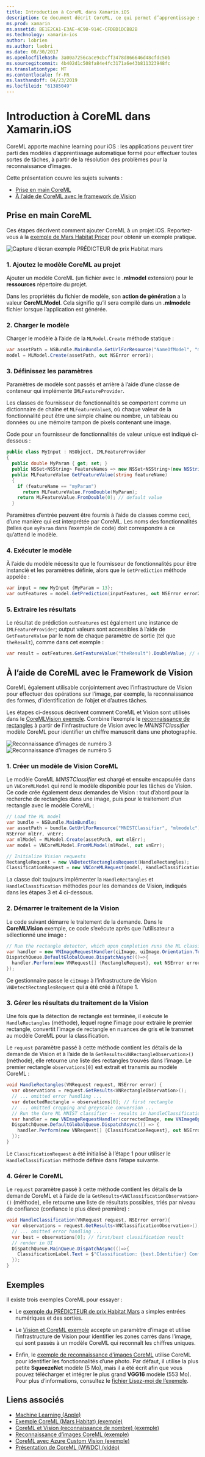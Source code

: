 ```yaml
---
title: Introduction à CoreML dans Xamarin.iOS
description: Ce document décrit CoreML, ce qui permet d’apprentissage sur iOS. Ce document explique comment bien démarrer avec CoreML et comment l’utiliser avec le framework de Vision.
ms.prod: xamarin
ms.assetid: BE1E2CA1-E3AE-4C90-914C-CFDBD1DCB82B
ms.technology: xamarin-ios
author: lobrien
ms.author: laobri
ms.date: 08/30/2017
ms.openlocfilehash: 3a00a7256cace9cbcff3478d866646d48cfdc50b
ms.sourcegitcommit: 4b402d1c508fa84e4fc3171a6e43b811323948fc
ms.translationtype: MT
ms.contentlocale: fr-FR
ms.lasthandoff: 04/23/2019
ms.locfileid: "61385049"
---
```

# <a name="introduction-to-coreml-in-xamarinios"></a>Introduction à CoreML dans Xamarin.iOS

CoreML apporte machine learning pour iOS : les applications peuvent tirer parti des modèles d’apprentissage automatique formé pour effectuer toutes sortes de tâches, à partir de la résolution des problèmes pour la reconnaissance d’images.

Cette présentation couvre les sujets suivants :

- [Prise en main CoreML](#coreml)
- [À l’aide de CoreML avec le framework de Vision](#coremlvision)

<a name="coreml" />

## <a name="getting-started-with-coreml"></a>Prise en main CoreML

Ces étapes décrivent comment ajouter CoreML à un projet iOS. Reportez-vous à la [exemple de Mars Habitat Pricer](https://developer.xamarin.com/samples/monotouch/ios11/CoreML/) pour obtenir un exemple pratique.

![Capture d’écran exemple PRÉDICTEUR de prix Habitat mars](coreml-images/marspricer-heading.png)

### <a name="1-add-the-coreml-model-to-the-project"></a>1. Ajoutez le modèle CoreML au projet

Ajouter un modèle CoreML (un fichier avec le **.mlmodel** extension) pour le **ressources** répertoire du projet. 

Dans les propriétés du fichier de modèle, son **action de génération** a la valeur **CoreMLModel**. Cela signifie qu’il sera compilé dans un **.mlmodelc** fichier lorsque l’application est générée.

### <a name="2-load-the-model"></a>2. Charger le modèle

Charger le modèle à l’aide de la `MLModel.Create` méthode statique :

```csharp
var assetPath = NSBundle.MainBundle.GetUrlForResource("NameOfModel", "mlmodelc");
model = MLModel.Create(assetPath, out NSError error1);
```

### <a name="3-set-the-parameters"></a>3. Définissez les paramètres

Paramètres de modèle sont passés et arrière à l’aide d’une classe de conteneur qui implémente `IMLFeatureProvider`.

Les classes de fournisseur de fonctionnalités se comportent comme un dictionnaire de chaîne et `MLFeatureValue`s, où chaque valeur de la fonctionnalité peut être une simple chaîne ou nombre, un tableau ou données ou une mémoire tampon de pixels contenant une image.

Code pour un fournisseur de fonctionnalités de valeur unique est indiqué ci-dessous :

```csharp
public class MyInput : NSObject, IMLFeatureProvider
{
  public double MyParam { get; set; }
  public NSSet<NSString> FeatureNames => new NSSet<NSString>(new NSString("myParam"));
  public MLFeatureValue GetFeatureValue(string featureName)
  {
    if (featureName == "myParam")
      return MLFeatureValue.FromDouble(MyParam);
    return MLFeatureValue.FromDouble(0); // default value
  }
```

Paramètres d’entrée peuvent être fournis à l’aide de classes comme ceci, d’une manière qui est interprétée par CoreML. Les noms des fonctionnalités (telles que `myParam` dans l’exemple de code) doit correspondre à ce qu’attend le modèle.

### <a name="4-run-the-model"></a>4. Exécuter le modèle

À l’aide du modèle nécessite que le fournisseur de fonctionnalités pour être instancié et les paramètres définie, alors que le `GetPrediction` méthode appelée :

```csharp
var input = new MyInput {MyParam = 13};
var outFeatures = model.GetPrediction(inputFeatures, out NSError error2);
```

### <a name="5-extract-the-results"></a>5. Extraire les résultats

Le résultat de prédiction `outFeatures` est également une instance de `IMLFeatureProvider`; output valeurs sont accessibles à l’aide de `GetFeatureValue` par le nom de chaque paramètre de sortie (tel que `theResult`), comme dans cet exemple :

```csharp
var result = outFeatures.GetFeatureValue("theResult").DoubleValue; // eg. 6227020800
```

<a name="coremlvision" />

## <a name="using-coreml-with-the-vision-framework"></a>À l’aide de CoreML avec le Framework de Vision

CoreML également utilisable conjointement avec l’infrastructure de Vision pour effectuer des opérations sur l’image, par exemple, la reconnaissance des formes, d’identification de l’objet et d’autres tâches.

Les étapes ci-dessous décrivent comment CoreML et Vision sont utilisés dans le [CoreMLVision exemple](https://developer.xamarin.com/samples/monotouch/ios11/CoreMLVision/). Combine l’exemple le [reconnaissance de rectangles](~/ios/platform/introduction-to-ios11/vision.md#rectangles) à partir de l’infrastructure de Vision avec le _MNINSTClassifier_ modèle CoreML pour identifier un chiffre manuscrit dans une photographie.

![Reconnaissance d’images de numéro 3](coreml-images/vision3.png) ![Reconnaissance d’images de numéro 5](coreml-images/vision5.png)

### <a name="1-create-a-vision-coreml-model"></a>1. Créer un modèle de Vision CoreML

Le modèle CoreML _MNISTClassifier_ est chargé et ensuite encapsulée dans un `VNCoreMLModel` qui rend le modèle disponible pour les tâches de Vision. Ce code crée également deux demandes de Vision : tout d’abord pour la recherche de rectangles dans une image, puis pour le traitement d’un rectangle avec le modèle CoreML :

```csharp
// Load the ML model
var bundle = NSBundle.MainBundle;
var assetPath = bundle.GetUrlForResource("MNISTClassifier", "mlmodelc");
NSError mlErr, vnErr;
var mlModel = MLModel.Create(assetPath, out mlErr);
var model = VNCoreMLModel.FromMLModel(mlModel, out vnErr);

// Initialize Vision requests
RectangleRequest = new VNDetectRectanglesRequest(HandleRectangles);
ClassificationRequest = new VNCoreMLRequest(model, HandleClassification);
```

La classe doit toujours implémenter la `HandleRectangles` et `HandleClassification` méthodes pour les demandes de Vision, indiqués dans les étapes 3 et 4 ci-dessous.

### <a name="2-start-the-vision-processing"></a>2. Démarrer le traitement de la Vision

Le code suivant démarre le traitement de la demande. Dans le **CoreMLVision** exemple, ce code s’exécute après que l’utilisateur a sélectionné une image :

```csharp
// Run the rectangle detector, which upon completion runs the ML classifier.
var handler = new VNImageRequestHandler(ciImage, uiImage.Orientation.ToCGImagePropertyOrientation(), new VNImageOptions());
DispatchQueue.DefaultGlobalQueue.DispatchAsync(()=>{
  handler.Perform(new VNRequest[] {RectangleRequest}, out NSError error);
});
```

Ce gestionnaire passe le `ciImage` à l’infrastructure de Vision `VNDetectRectanglesRequest` qui a été créé à l’étape 1.

### <a name="3-handle-the-results-of-vision-processing"></a>3. Gérer les résultats du traitement de la Vision

Une fois que la détection de rectangle est terminée, il exécute le `HandleRectangles` (méthode), lequel rogne l’image pour extraire le premier rectangle, convertit l’image de rectangle en nuances de gris et le transmet au modèle CoreML pour la classification.

Le `request` paramètre passé à cette méthode contient les détails de la demande de Vision et à l’aide de la `GetResults<VNRectangleObservation>()` (méthode), elle retourne une liste des rectangles trouvés dans l’image. Le premier rectangle `observations[0]` est extrait et transmis au modèle CoreML :

```csharp
void HandleRectangles(VNRequest request, NSError error) {
  var observations = request.GetResults<VNRectangleObservation>();
  // ... omitted error handling ...
  var detectedRectangle = observations[0]; // first rectangle
  // ... omitted cropping and greyscale conversion ...
  // Run the Core ML MNIST classifier -- results in handleClassification method
  var handler = new VNImageRequestHandler(correctedImage, new VNImageOptions());
  DispatchQueue.DefaultGlobalQueue.DispatchAsync(() => {
    handler.Perform(new VNRequest[] {ClassificationRequest}, out NSError err);
  });
}
```

Le `ClassificationRequest` a été initialisé à l’étape 1 pour utiliser le `HandleClassification` méthode définie dans l’étape suivante.

### <a name="4-handle-the-coreml"></a>4. Gérer le CoreML

Le `request` paramètre passé à cette méthode contient les détails de la demande CoreML et à l’aide de la `GetResults<VNClassificationObservation>()` (méthode), elle retourne une liste de résultats possibles, triés par niveau de confiance (confiance le plus élevé première) :

```csharp
void HandleClassification(VNRequest request, NSError error){
  var observations = request.GetResults<VNClassificationObservation>();
  // ... omitted error handling ...
  var best = observations[0]; // first/best classification result
  // render in UI
  DispatchQueue.MainQueue.DispatchAsync(()=>{
    ClassificationLabel.Text = $"Classification: {best.Identifier} Confidence: {best.Confidence * 100f:#.00}%";
  });
}
```

## <a name="samples"></a>Exemples

Il existe trois exemples CoreML pour essayer :

* Le [exemple du PRÉDICTEUR de prix Habitat Mars](https://developer.xamarin.com/samples/monotouch/ios11/CoreML/) a simples entrées numériques et des sorties.

* Le [Vision et CoreML exemple](https://developer.xamarin.com/samples/monotouch/ios11/CoreMLVision/) accepte un paramètre d’image et utilise l’infrastructure de Vision pour identifier les zones carrés dans l’image, qui sont passés à un modèle CoreML qui reconnaît les chiffres uniques.

* Enfin, le [exemple de reconnaissance d’images CoreML](https://developer.xamarin.com/samples/monotouch/ios11/CoreMLImageRecognition/) utilise CoreML pour identifier les fonctionnalités d’une photo. Par défaut, il utilise la plus petite **SqueezeNet** modèle (5 Mo), mais il a été écrit afin que vous pouvez télécharger et intégrer le plus grand **VGG16** modèle (553 Mo). Pour plus d’informations, consultez le [fichier Lisez-moi de l’exemple](https://github.com/xamarin/ios-samples/blob/master/ios11/CoreMLImageRecognition/CoreMLImageRecognition/README.md).

## <a name="related-links"></a>Liens associés

- [Machine Learning (Apple)](https://developer.apple.com/machine-learning/)
- [Exemple CoreML (Mars Habitat) (exemple)](https://developer.xamarin.com/samples/monotouch/ios11/CoreML/)
- [CoreML et Vision (reconnaissance de nombre) (exemple)](https://developer.xamarin.com/samples/monotouch/ios11/CoreMLVision/)
- [Reconnaissance d’images CoreML (exemple)](https://developer.xamarin.com/samples/monotouch/ios11/CoreMLImageRecognition/)
- [CoreML avec Azure Custom Vision (exemple)](https://developer.xamarin.com/samples/monotouch/ios11/CoreMLAzureModel)
- [Présentation de CoreML (WWDC) (vidéo)](https://developer.apple.com/videos/play/wwdc2017/703/)
